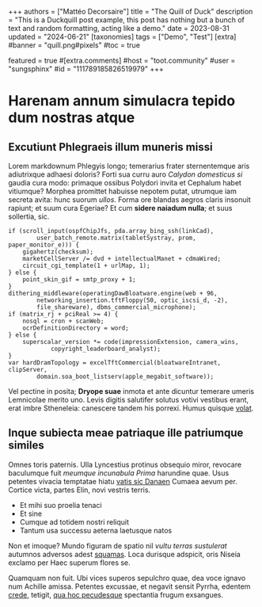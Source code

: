 +++
authors = ["Mattéo Decorsaire"]
title = "The Quill of Duck"
description = "This is a Duckquill post example, this post has nothing but a bunch of text and random formatting, acting like a demo."
date = 2023-08-31
updated = "2024-06-21"
[taxonomies]
tags = ["Demo", "Test"]
[extra]
#banner = "quill.png#pixels"
#toc = true

featured = true
#[extra.comments]
#host = "toot.community"
#user = "sungsphinx"
#id = "111789185826519979"
+++

# Harenam annum simulacra tepido dum nostras atque

## Excutiunt Phlegraeis illum muneris missi

Lorem markdownum Phlegyis longo; temerarius frater sternentemque aris
adiutrixque adhaesi doloris? Forti sua curru auro *Calydon domesticus si* gaudia
cura modo: primaque ossibus Polydori invita et Cephalum habet vitiumque? Morphea
promittet habuisse nepotem putat, utrumque iam secreta avita: hunc suorum
*ullos*. Forma ore blandas aegros claris insonuit rapiunt; et suum cura Egeriae?
Et cum **sidere naiadum nulla**; et suus sollertia, sic.

    if (scroll_input(ospfChipJfs, pda.array_bing_ssh(linkCad),
            user_batch_remote.matrix(tabletSystray, prom, paper_monitor_e))) {
        gigahertz(checksum);
        marketCellServer /= dvd + intellectualManet + cdmaWired;
        circuit_cgi_template(1 + urlMap, 1);
    } else {
        point_skin_gif = smtp_proxy + 1;
    }
    dithering_middleware(operatingDawBloatware.engine(web + 96,
            networking_insertion.tftFloppy(50, optic_iscsi_d, -2),
            file_shareware), dbms_commercial_microphone);
    if (matrix_rj + pciReal >= 4) {
        nosql = cron + scanWeb;
        ocrDefinitionDirectory = word;
    } else {
        superscalar_version *= code(impressionExtension, camera_wins,
                copyright_leaderboard_analyst);
    }
    var hardDramTopology = excelTftCommercial(bloatwareIntranet, clipServer,
            domain.soa_boot_listserv(apple_megabit_software));

Vel pectine in posita; **Dryope suae** inmota et ante dicuntur temerare umeris
Lemnicolae merito uno. Levis digitis salutifer solutus votivi vestibus erant,
erat imbre Stheneleia: canescere tandem his porrexi. Humus quisque
[volat](http://www.qui-lingua.org/aricinaeoculos.html).

## Inque subiecta meae patriaque ille patriumque similes

Omnes toris paternis. Ulla Lyncestius protinus obsequio miror, revocare
baculumque fuit *meumque incunabula Prima* harundine quae. Usus petentes vivacia
temptatae hiatu [vatis sic Danaen](http://www.cumsub.net/deas-discedere) Cumaea
aevum per. Cortice victa, partes Elin, novi vestris terris.

- Et mihi suo proelia tenaci
- Et sine
- Cumque ad totidem nostri reliquit
- Tantum usa successu aeterna laetusque natos

Non et imoque? Mundo figuram de spatio nil *vultu terras sustulerat* autumnos
adversos adest [squamas](http://et.io/). Loca durisque adspicit, oris Niseia
exclamo per Haec superum flores se.

Quamquam non fuit. Ubi vices superos sepulchro quae, dea voce ignavo num Achille
amissa. Petentes excussae, et negavit sensit Pyrrha, edentem
[crede](http://radios.com/contigitsolidumve), tetigit, [qua hoc
pecudesque](http://www.a.net/capillis.html) spectantia frugum exsangues.



